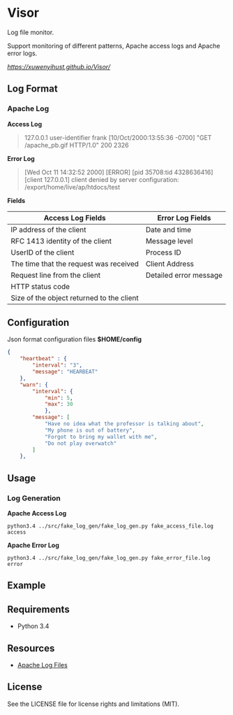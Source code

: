# Visor
Log file monitor.

Support monitoring of different patterns, Apache access logs and Apache error logs.

 *https://xuwenyihust.github.io/Visor/*

## Log Format
### Apache Log

**Access Log**
> 127.0.0.1 user-identifier frank [10/Oct/2000:13:55:36 -0700] "GET /apache_pb.gif HTTP/1.0" 200 2326

**Error Log**
> [Wed Oct 11 14:32:52 2000] [ERROR] [pid 35708:tid 4328636416] [client 127.0.0.1] client denied by server configuration: /export/home/live/ap/htdocs/test

**Fields**

|Access Log Fields|Error Log Fields|
|-----|-----|
|IP address of the client|Date and time|
|RFC 1413 identity of the client|Message level|
|UserID of the client|Process ID|
|The time that the request was received|Client Address|
|Request line from the client|Detailed error message|
|HTTP status code||
|Size of the object returned to the client||


## Configuration
Json format configuration files
**$HOME/config**
```json
{
    "heartbeat" : { 
        "interval": "3",
        "message": "HEARBEAT"
    },
    "warn": {
        "interval": {
            "min": 5,
            "max": 30
            },
        "message": [
            "Have no idea what the professor is talking about", 
            "My phone is out of battery", 
            "Forgot to bring my wallet with me", 
            "Do not play overwatch" 
        ]
    },
```

## Usage

### Log Generation

**Apache Access Log**
```
python3.4 ../src/fake_log_gen/fake_log_gen.py fake_access_file.log access
```

**Apache Error Log**
```
python3.4 ../src/fake_log_gen/fake_log_gen.py fake_error_file.log error
```

## Example

## Requirements
* Python 3.4

## Resources
* [Apache Log Files](https://httpd.apache.org/docs/1.3/logs.html)

## License
See the LICENSE file for license rights and limitations (MIT).

